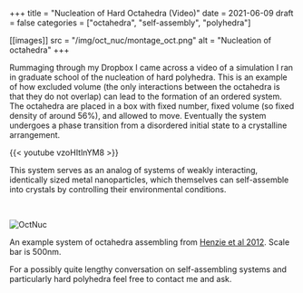 +++
title = "Nucleation of Hard Octahedra (Video)"
date = 2021-06-09
draft = false
categories = ["octahedra", "self-assembly", "polyhedra"]

[[images]]
 src = "/img/oct_nuc/montage_oct.png"
 alt = "Nucleation of octahedra"
+++

Rummaging through my Dropbox I came across a video of a simulation I ran in graduate school of the nucleation of hard polyhedra.  This is an example of how excluded volume (the only interactions between the octahedra is that they do not overlap) can lead to the formation of an ordered system.  The octahedra are placed in a box with fixed number, fixed volume (so fixed density of around 56%), and allowed to move.  Eventually the system undergoes a phase transition from a disordered initial state to a crystalline arrangement.

<!--more-->

{{< youtube vzoHItlnYM8 >}}

This system serves as an analog of systems of weakly interacting, identically sized metal nanoparticles, which themselves can self-assemble into crystals by controlling their environmental conditions.

&nbsp;


![OctNuc](/img/oct_nuc/oct_henzie_2012_small.png)

An example system of octahedra assembling from [Henzie et al 2012](https://www.nature.com/articles/nmat3178).  Scale bar is 500nm.

For a possibly quite lengthy conversation on self-assembling systems and particularly hard polyhedra feel free to contact me and ask.
